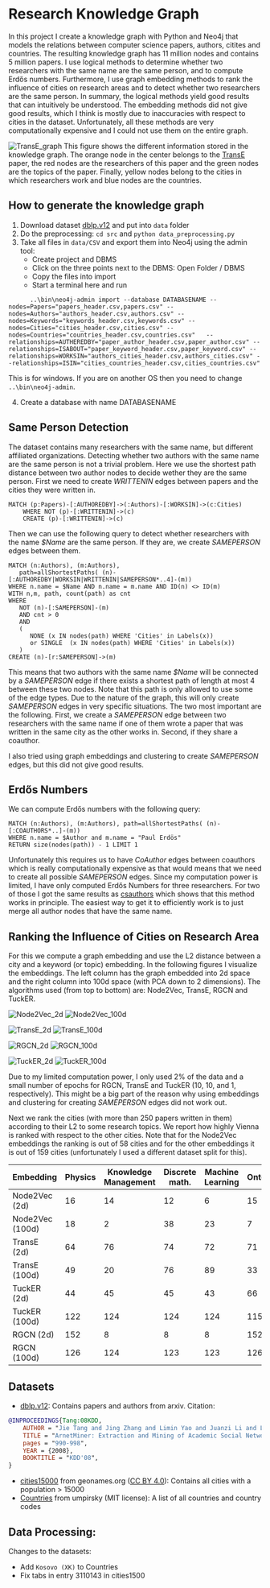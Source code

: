 # Research Knowledge Graph
In this project I create a knowledge graph with Python and Neo4j that models the relations between computer science papers, authors, citites and countries. The resulting knowledge graph has 11 million nodes and contains 5 million papers. I use logical methods to determine whether two researchers with the same name are the same person, and to compute Erdős numbers. Furthermore, I use graph embedding methods to rank the influence of cities on research areas and to detect whether two researchers are the same person. In summary, the logical methods yield good results that can intuitively be understood.  The embedding methods did not give good results, which I think is mostly due to inaccuracies with respect to cities in the dataset. Unfortunately, all these methods are very computationally expensive and I could not use them on the entire graph.

![TransE_graph](https://github.com/ocatias/Research_KnowledgeGraph/blob/main/imgs/TransE_graph.png)
This figure shows the different information stored in the knowledge graph. The orange node in the center belongs to the [TransE](https://papers.nips.cc/paper/2013/file/1cecc7a77928ca8133fa24680a88d2f9-Paper.pdf) paper, the red nodes are the researchers of this paper and the green nodes are the topics of the paper. Finally, yellow nodes belong to the cities in which researchers work and blue nodes are the countries.

## How to generate the knowledge graph

1. Download dataset [dblp.v12](https://www.aminer.org/citation) and put into `data` folder
2. Do the preprocessing:  `cd src` and `python data_preprocessing.py`
3. Take all files in `data/CSV` and export them into Neo4j using the admin tool:
    - Create project and DBMS
    - Click on the three points next to the DBMS: Open Folder / DBMS
    - Copy the files into import
    - Start a terminal here and run
```
      ..\bin\neo4j-admin import --database DATABASENAME --nodes=Papers="papers_header.csv,papers.csv" --nodes=Authors="authors_header.csv,authors.csv" --nodes=Keywords="keywords_header.csv,keywords.csv" --nodes=Cities="cities_header.csv,cities.csv" --nodes=Countries="countries_header.csv,countries.csv"   --relationships=AUTHEREDBY="paper_author_header.csv,paper_author.csv" --relationships=ISABOUT="paper_keyword_header.csv,paper_keyword.csv" --relationships=WORKSIN="authors_cities_header.csv,authors_cities.csv" --relationships=ISIN="cities_countries_header.csv,cities_countries.csv"
```
  This is for windows. If you are on another OS then you need to change `..\bin\neo4j-admin`.
  
4. Create a database with name DATABASENAME

## Same Person Detection
The dataset contains many researchers with the same name, but different affiliated organizations. Detecting whether two authors with the same name are the same person is not a trivial problem. Here we use the shortest path distance between two author nodes to decide wether they are the same person. First we need to create *WRITTENIN* edges between papers and the cities they were written in.
```
MATCH (p:Papers)-[:AUTHOREDBY]->(:Authors)-[:WORKSIN]->(c:Cities)
	WHERE NOT (p)-[:WRITTENIN]->(c)
	CREATE (p)-[:WRITTENIN]->(c)
```
Then we can use the following query to detect whether researchers with the name *$Name* are the same person. If they are, we create *SAMEPERSON* edges between them.
```
MATCH (n:Authors), (m:Authors),
   path=allShortestPaths( (n)-[:AUTHOREDBY|WORKSIN|WRITTENIN|SAMEPERSON*..4]-(m))
WHERE n.name = $Name AND n.name = m.name AND ID(n) <> ID(m)
WITH n,m, path, count(path) as cnt
WHERE 
   NOT (n)-[:SAMEPERSON]-(m) 
   AND cnt > 0
   AND 
   (
      NONE (x IN nodes(path) WHERE 'Cities' in Labels(x)) 
      or SINGLE  (x IN nodes(path) WHERE 'Cities' in Labels(x))
   )
CREATE (n)-[r:SAMEPERSON]->(m)
```
This means that two authors with the same name *$Name* will be connected by a *SAMEPERSON* edge if there exists a shortest path of length at most 4 between these two nodes. Note that this path is only allowed to use some of the edge types. Due to the nature of the graph, this will only create *SAMEPERSON* edges in very specific situations. The two most important are the following. First, we create a *SAMEPERSON* edge between two researchers with the same name if one of them wrote a paper that was written in the same city as the other works in. Second, if they share a coauthor.

I also tried using graph embeddings and clustering to create *SAMEPERSON* edges, but this did not give good results.

## Erdős Numbers
We can compute Erdős numbers with the following query:
```
MATCH (n:Authors), (m:Authors), path=allShortestPaths( (n)-[:COAUTHORS*..]-(m))
WHERE n.name = $Author and m.name = "Paul Erdös"
RETURN size(nodes(path)) - 1 LIMIT 1
```
Unfortunately this requires us to have *CoAuthor* edges between coauthors which is really computationally expensive as that would means that we need to create all possible *SAMEPERSON* edges. Since my computation power is limited, I have only computed Erdős Numbers for three researchers. For two of those I got the same results as [csauthors](csauthors.net) which shows that this method works in principle. The easiest way to get it to efficiently work is to just merge all author nodes that have the same name.

## Ranking the Influence of Cities on Research Area
For this we compute a graph embedding and use the L2 distance between a city and a keyword (or topic) embedding. In the following figures I visualize the embeddings. The left column has the graph embedded into 2d space and the right column into 100d space (with PCA down to 2 dimensions). The algorithms used (from top to bottom) are: Node2Vec, TransE, RGCN and TuckER. 

![Node2Vec_2d](https://github.com/ocatias/Research_KnowledgeGraph/blob/main/imgs/n2v_2d.png)
![Node2Vec_100d](https://github.com/ocatias/Research_KnowledgeGraph/blob/main/imgs/n2v_100d.png)

![TransE_2d](https://github.com/ocatias/Research_KnowledgeGraph/blob/main/imgs/transE_2d.png)
![TransE_100d](https://github.com/ocatias/Research_KnowledgeGraph/blob/main/imgs/transE_100d.png)

![RGCN_2d](https://github.com/ocatias/Research_KnowledgeGraph/blob/main/imgs/rgcn_2d.png)
![RGCN_100d](https://github.com/ocatias/Research_KnowledgeGraph/blob/main/imgs/rgcn_100d.png)

![TuckER_2d](https://github.com/ocatias/Research_KnowledgeGraph/blob/main/imgs/tucker_2d.png)
![TuckER_100d](https://github.com/ocatias/Research_KnowledgeGraph/blob/main/imgs/tucker_100d.png)

Due to my limited computation power, I only used 2% of the data and a small number of epochs for RGCN, TransE and TuckER (10, 10, and 1, respectively). This might be a big part of the reason why using embeddings and clustering for creating *SAMEPERSON* edges did not work out. 

Next we rank the cities (with more than 250 papers written in them) according to their L2 to some research topics. We report how highly Vienna is ranked with respect to the other cities. Note that for the Node2Vec embeddings the ranking is out of 58 cities and for the other embeddings it is out of 159 cities (unfortunately I used a different dataset split for this). 

| Embedding | Physics | Knowledge Management | Discrete math. | Machine Learning | Ontology | Descr. Logic | Knowl. graph |
|---|---|---|---|---|---|---|---|
| Node2Vec (2d) | 16 | 14 | 12 | 6 | 15 | 17 | 17 |
| Node2Vec (100d) | 18 | 2 | 38 | 23 | 7 | 27 | 21 |
| TransE (2d) | 64 | 76 | 74 | 72 | 71 | 70 | 64 |
| TransE (100d) | 49 | 20 | 76 | 89 | 33 | 30 | 14 |
| TuckER (2d) | 44 | 45 | 45 | 43 | 66 | 46 | 111 |
| TuckER (100d) | 122 | 124 | 124 | 124 | 115 | 116 | 80 |
| RGCN (2d) | 152 | 8 | 8 | 8 | 152 | 152 | 152 |
| RGCN (100d) | 126 | 124 | 123 | 123 | 126 | 125 | 125 |

## Datasets
- [dblp.v12](https://www.aminer.org/citation): Contains papers and authors from arxiv. Citation:
```bibtex
@INPROCEEDINGS{Tang:08KDD,
    AUTHOR = "Jie Tang and Jing Zhang and Limin Yao and Juanzi Li and Li Zhang and Zhong Su",
    TITLE = "ArnetMiner: Extraction and Mining of Academic Social Networks",
    pages = "990-998",
    YEAR = {2008},
    BOOKTITLE = "KDD'08",
}
```
- [cities15000](http://download.geonames.org/export/dump/) from geonames.org ([CC BY 4.0](https://creativecommons.org/licenses/by/4.0/)): Contains all cities with a population > 15000
- [Countries](https://github.com/umpirsky/country-list/blob/master/data/en/country.txt) from umpirsky (MIT license): A list of all countries and country codes

## Data Processing:
Changes to the datasets:
- Add `Kosovo (XK)` to Countries
- Fix tabs in entry 3110143 in cities1500
